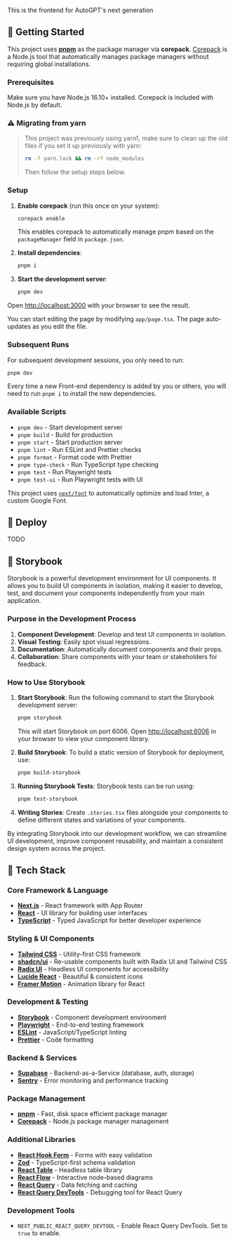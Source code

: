 This is the frontend for AutoGPT's next generation

## 🧢 Getting Started

This project uses [**pnpm**](https://pnpm.io/) as the package manager via **corepack**. [Corepack](https://github.com/nodejs/corepack) is a Node.js tool that automatically manages package managers without requiring global installations.

### Prerequisites

Make sure you have Node.js 16.10+ installed. Corepack is included with Node.js by default.

### ⚠️ Migrating from yarn

> This project was previously using yarn1, make sure to clean up the old files if you set it up previously with yarn:
>
> ```bash
> rm -f yarn.lock && rm -rf node_modules
> ```
>
> Then follow the setup steps below.

### Setup

1. **Enable corepack** (run this once on your system):

   ```bash
   corepack enable
   ```

   This enables corepack to automatically manage pnpm based on the `packageManager` field in `package.json`.

2. **Install dependencies**:

   ```bash
   pnpm i
   ```

3. **Start the development server**:
   ```bash
   pnpm dev
   ```

Open [http://localhost:3000](http://localhost:3000) with your browser to see the result.

You can start editing the page by modifying `app/page.tsx`. The page auto-updates as you edit the file.

### Subsequent Runs

For subsequent development sessions, you only need to run:

```bash
pnpm dev
```

Every time a new Front-end dependency is added by you or others, you will need to run `pnpm i` to install the new dependencies.

### Available Scripts

- `pnpm dev` - Start development server
- `pnpm build` - Build for production
- `pnpm start` - Start production server
- `pnpm lint` - Run ESLint and Prettier checks
- `pnpm format` - Format code with Prettier
- `pnpm type-check` - Run TypeScript type checking
- `pnpm test` - Run Playwright tests
- `pnpm test-ui` - Run Playwright tests with UI

This project uses [`next/font`](https://nextjs.org/docs/basic-features/font-optimization) to automatically optimize and load Inter, a custom Google Font.

## 🚚 Deploy

TODO

## 📙 Storybook

Storybook is a powerful development environment for UI components. It allows you to build UI components in isolation, making it easier to develop, test, and document your components independently from your main application.

### Purpose in the Development Process

1. **Component Development**: Develop and test UI components in isolation.
2. **Visual Testing**: Easily spot visual regressions.
3. **Documentation**: Automatically document components and their props.
4. **Collaboration**: Share components with your team or stakeholders for feedback.

### How to Use Storybook

1. **Start Storybook**:
   Run the following command to start the Storybook development server:

   ```bash
   pnpm storybook
   ```

   This will start Storybook on port 6006. Open [http://localhost:6006](http://localhost:6006) in your browser to view your component library.

2. **Build Storybook**:
   To build a static version of Storybook for deployment, use:

   ```bash
   pnpm build-storybook
   ```

3. **Running Storybook Tests**:
   Storybook tests can be run using:

   ```bash
   pnpm test-storybook
   ```

4. **Writing Stories**:
   Create `.stories.tsx` files alongside your components to define different states and variations of your components.

By integrating Storybook into our development workflow, we can streamline UI development, improve component reusability, and maintain a consistent design system across the project.

## 🔭 Tech Stack

### Core Framework & Language

- [**Next.js**](https://nextjs.org/) - React framework with App Router
- [**React**](https://react.dev/) - UI library for building user interfaces
- [**TypeScript**](https://www.typescriptlang.org/) - Typed JavaScript for better developer experience

### Styling & UI Components

- [**Tailwind CSS**](https://tailwindcss.com/) - Utility-first CSS framework
- [**shadcn/ui**](https://ui.shadcn.com/) - Re-usable components built with Radix UI and Tailwind CSS
- [**Radix UI**](https://www.radix-ui.com/) - Headless UI components for accessibility
- [**Lucide React**](https://lucide.dev/guide/packages/lucide-react) - Beautiful & consistent icons
- [**Framer Motion**](https://motion.dev/) - Animation library for React

### Development & Testing

- [**Storybook**](https://storybook.js.org/) - Component development environment
- [**Playwright**](https://playwright.dev/) - End-to-end testing framework
- [**ESLint**](https://eslint.org/) - JavaScript/TypeScript linting
- [**Prettier**](https://prettier.io/) - Code formatting

### Backend & Services

- [**Supabase**](https://supabase.com/) - Backend-as-a-Service (database, auth, storage)
- [**Sentry**](https://sentry.io/) - Error monitoring and performance tracking

### Package Management

- [**pnpm**](https://pnpm.io/) - Fast, disk space efficient package manager
- [**Corepack**](https://github.com/nodejs/corepack) - Node.js package manager management

### Additional Libraries

- [**React Hook Form**](https://react-hook-form.com/) - Forms with easy validation
- [**Zod**](https://zod.dev/) - TypeScript-first schema validation
- [**React Table**](https://tanstack.com/table) - Headless table library
- [**React Flow**](https://reactflow.dev/) - Interactive node-based diagrams
- [**React Query**](https://tanstack.com/query/latest/docs/framework/react/overview) - Data fetching and caching
- [**React Query DevTools**](https://tanstack.com/query/latest/docs/framework/react/devtools) - Debugging tool for React Query

### Development Tools

- `NEXT_PUBLIC_REACT_QUERY_DEVTOOL` - Enable React Query DevTools. Set to `true` to enable.
